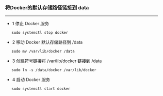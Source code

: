 ### 将Docker的默认存储路径链接到 data

---

- 1 停止 Docker 服务
```shell
   sudo systemctl stop docker
```

- 2 移动 Docker 默认存储路径到 /data
```shell
   sudo mv /var/lib/docker /data
```

- 3 创建符号链接将 /var/lib/docker 链接到 /data
```shell
   sudo ln -s /data/docker /var/lib/docker
```

- 4 启动 Docker 服务
```shell
   sudo systemctl start docker
```